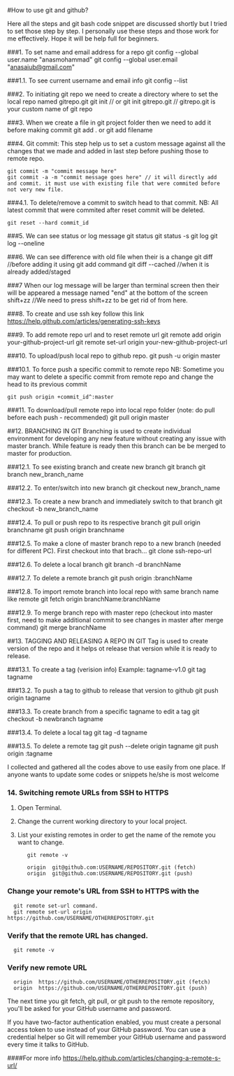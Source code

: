 #How to use git and github?

Here all the steps and git bash code snippet are discussed shortly but I tried to set those step by step. I personally use these steps and those work for me effectively. Hope it will be help full for beginners.

###1. To set name and email address for a repo
	git config --global user.name "anasmohammad"
	git config --global user.email "anasaiub@gmail.com"
	
###1.1. To see current username and email info
	git config --list

###2. To initiating git repo we need to create a directory where to set the local repo named gitrepo.git
	git init // or
	git init gitrepo.git // gitrepo.git is your custom name of git repo

###3. When we create a file in git project folder then we need to add it before making commit
	git add . or git add filename
	

###4. Git commit: 
This step help us to set a custom message against all the changes that we made and added in last step before pushing those to remote repo.

	git commit -m "commit message here"
	git commit -a -m "commit message goes here" // it will directly add and commit. it must use with existing file that were commited before not very new file.

###4.1. To delete/remove a commit to switch head to that commit.
NB: All latest commit that were commited after reset commit will be deleted.

	git reset --hard commit_id

###5. We can see status or log message
	git status
	git status -s
	git log
	git log --oneline
	
###6. We can see difference with old file when their is a change
	git diff //before adding it using git add command
	git diff --cached //when it is already added/staged

###7 When our log message will be larger than terminal screen then their will be appeared a message named "end" at the bottom of the screen
	shift+zz //We need to press shift+zz to be get rid of from here.

###8. To create and use ssh key follow this link
	https://help.github.com/articles/generating-ssh-keys

###9. To add remote repo url and to reset remote url
	git remote add origin your-github-project-url
	git remote set-url origin your-new-github-project-url

###10. To upload/push local repo to github repo.
	git push -u origin master

###10.1. To force push a specific commit to remote repo
NB: Sometime you may want to delete a specific commit from remote repo and change the head to its previous commit

	git push origin +commit_id^:master

###11. To download/pull remote repo into local repo folder (note: do pull before each push - recommended)
	git pull origin master

##12. BRANCHING IN GIT
Branching is used to create individual environment for developing any new feature without creating any issue with master branch. While feature is ready then this branch can be be merged to master for production.

###12.1. To see existing branch and create new branch
	git branch
	git branch new_branch_name

###12.2. To enter/switch into new branch
	git checkout new_branch_name


###12.3. To create a new branch and immediately switch to that branch
	git checkout -b new_branch_name

###12.4. To pull or push repo to its respective branch
	git pull origin branchname
	git push origin branchname

###12.5. To make a clone of master branch repo to a new branch (needed for different PC). First checkout into that brach...
	git clone ssh-repo-url

###12.6. To delete a local branch
	git branch -d branchName

###12.7. To delete a remote branch
	git push origin :branchName

###12.8. To import remote branch into local repo with same branch name like remote
	git fetch origin branchName:branchName

###12.9. To merge branch repo with master repo (checkout into master first, need to make additional commit to see changes in master after merge command)
	git merge branchName

##13. TAGGING AND RELEASING A REPO IN GIT
Tag is used to create version of the repo and it helps ot release that version while it is ready to release.

###13.1. To create a tag (verision info) Example: tagname-v1.0
	git tag tagname

###13.2. To push a tag to github to release that version to github
	git push origin tagname

###13.3. To create branch from a specific tagname to edit a tag
	git checkout -b newbranch tagname

###13.4. To delete a local tag
	git tag -d tagname

###13.5. To delete a remote tag
	git push --delete origin tagname
	git push origin :tagname

	
I collected and gathered all the codes above to use easily from one place. If anyone wants to update some codes or snippets he/she is most welcome

### 14. Switching remote URLs from SSH to HTTPS

1. Open Terminal.

2. Change the current working directory to your local project.

3. List your existing remotes in order to get the name of the remote you want to change.
	      
	      git remote -v

	      origin  git@github.com:USERNAME/REPOSITORY.git (fetch)
	      origin  git@github.com:USERNAME/REPOSITORY.git (push)

### Change your remote's URL from SSH to HTTPS with the 
      git remote set-url command.
      git remote set-url origin https://github.com/USERNAME/OTHERREPOSITORY.git

### Verify that the remote URL has changed.
      git remote -v
      
### Verify new remote URL
      origin  https://github.com/USERNAME/OTHERREPOSITORY.git (fetch)
      origin  https://github.com/USERNAME/OTHERREPOSITORY.git (push)
The next time you git fetch, git pull, or git push to the remote repository, you'll be asked for your GitHub username and password.

If you have two-factor authentication enabled, you must create a personal access token to use instead of your GitHub password.
You can use a credential helper so Git will remember your GitHub username and password every time it talks to GitHub.

####For more info
https://help.github.com/articles/changing-a-remote-s-url/
